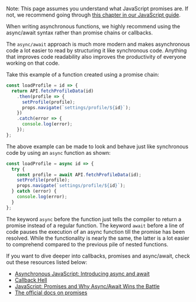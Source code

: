Note: This page assumes you understand what JavaScript promises are. If not, we
recommend going through
[this chapter in our JavaScript guide](https://academy.bigbinary.com/learn-advanced-javascript#promises).

When writing asynchronous functions, we highly recommend using the async/await
syntax rather than promise chains or callbacks.

The `async/await` approach is much more modern and makes asynchronous code a lot
easier to read by structuring it like synchronous code. Anything that improves
code readability also improves the productivity of everyone working on that
code.

Take this example of a function created using a promise chain:

```javascript
const loadProfile = id => {
  return API.fetchProfileData(id)
    .then(profile => {
      setProfile(profile);
      props.navigate(`settings/profile/${id}`);
    })
    .catch(error => {
      console.log(error);
    });
};
```

The above example can be made to look and behave just like synchronous code by
using an `async` function as shown:

```javascript
const loadProfile = async id => {
  try {
    const profile = await API.fetchProfileData(id);
    setProfile(profile);
    props.navigate(`settings/profile/${id}`);
  } catch (error) {
    console.log(error);
  }
};
```

The keyword `async` before the function just tells the compiler to return a
promise instead of a regular function. The keyword `await` before a line of code
pauses the execution of an async function till the promise has been resolved.
While the functionality is nearly the same, the latter is a lot easier to
comprehend compared to the previous pile of nested functions.

If you want to dive deeper into callbacks, promises and async/await, check out
these resources listed below:

- [Asynchronous JavaScript: Introducing async and await](https://www.twilio.com/blog/asynchronous-javascript-introducing-async-and-await)
- [Callback Hell](http://callbackhell.com)
- [JavaScript: Promises and Why Async/Await Wins the Battle](https://dzone.com/articles/javascript-promises-and-why-asyncawait-wins-the-ba#)
- [The official docs on promises](https://developer.mozilla.org/en-US/docs/Web/JavaScript/Reference/Global_Objects/Promise)
